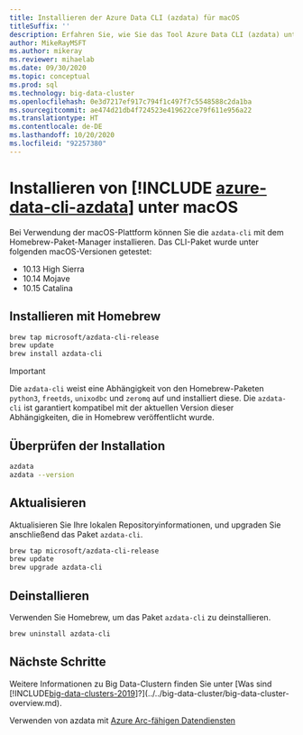 ```yaml
---
title: Installieren der Azure Data CLI (azdata) für macOS
titleSuffix: ''
description: Erfahren Sie, wie Sie das Tool Azure Data CLI (azdata) unter macOS installieren.
author: MikeRayMSFT
ms.author: mikeray
ms.reviewer: mihaelab
ms.date: 09/30/2020
ms.topic: conceptual
ms.prod: sql
ms.technology: big-data-cluster
ms.openlocfilehash: 0e3d7217ef917c794f1c497f7c5548588c2da1ba
ms.sourcegitcommit: ae474d21db4f724523e419622ce79f611e956a22
ms.translationtype: HT
ms.contentlocale: de-DE
ms.lasthandoff: 10/20/2020
ms.locfileid: "92257380"
---
```

# <a name="install-azure-data-cli-azdata-on-macos"></a>Installieren von [!INCLUDE [azure-data-cli-azdata](../../includes/azure-data-cli-azdata.md)] unter macOS

Bei Verwendung der macOS-Plattform können Sie die `azdata-cli` mit dem Homebrew-Paket-Manager installieren. Das CLI-Paket wurde unter folgenden macOS-Versionen getestet:

- 10.13 High Sierra
- 10.14 Mojave
- 10.15 Catalina

## <a name="install-with-homebrew"></a>Installieren mit Homebrew

```bash
brew tap microsoft/azdata-cli-release
brew update
brew install azdata-cli
```

>[!IMPORTANT]
>Die `azdata-cli` weist eine Abhängigkeit von den Homebrew-Paketen `python3`, `freetds`, `unixodbc` und `zeromq` auf und installiert diese. Die `azdata-cli` ist garantiert kompatibel mit der aktuellen Version dieser Abhängigkeiten, die in Homebrew veröffentlicht wurde.

## <a name="verify-install"></a>Überprüfen der Installation

```bash
azdata
azdata --version
```

## <a name="update"></a>Aktualisieren

Aktualisieren Sie Ihre lokalen Repositoryinformationen, und upgraden Sie anschließend das Paket `azdata-cli`.

```bash
brew tap microsoft/azdata-cli-release
brew update
brew upgrade azdata-cli
```

## <a name="uninstall"></a>Deinstallieren

Verwenden Sie Homebrew, um das Paket `azdata-cli` zu deinstallieren.

```bash
brew uninstall azdata-cli
```

## <a name="next-steps"></a>Nächste Schritte

Weitere Informationen zu Big Data-Clustern finden Sie unter [Was sind [!INCLUDE[big-data-clusters-2019](../../includes/ssbigdataclusters-ver15.md)]?](../../big-data-cluster/big-data-cluster-overview.md).

Verwenden von azdata mit [Azure Arc-fähigen Datendiensten](/azure/azure-arc/data/)
